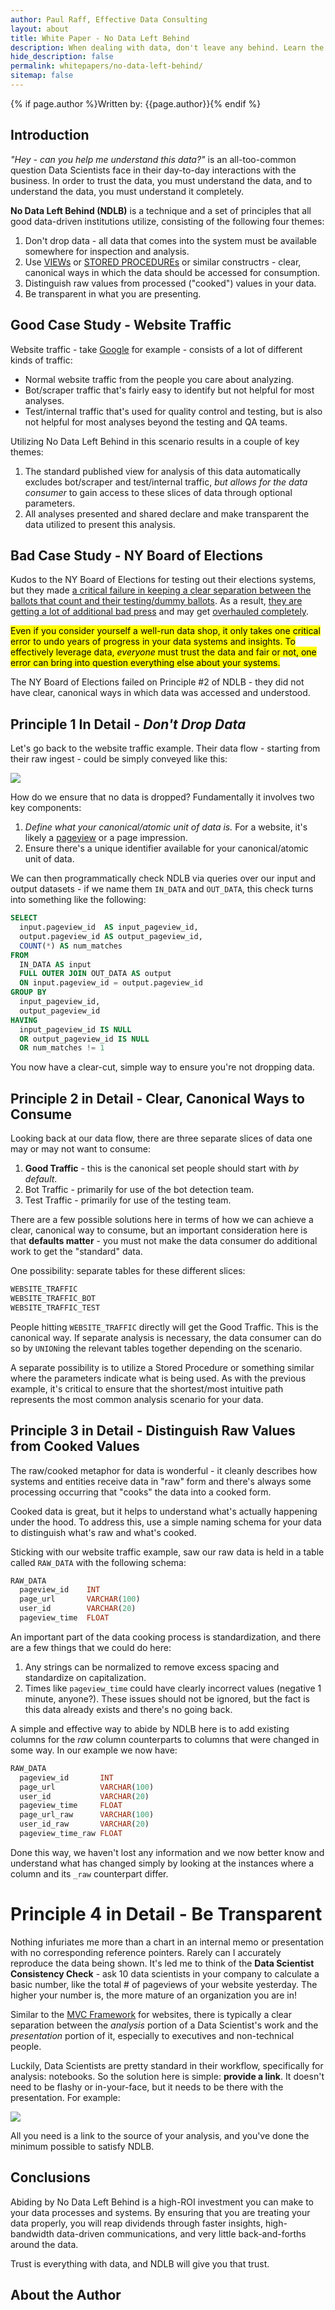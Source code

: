 ```yaml
---
author: Paul Raff, Effective Data Consulting
layout: about
title: White Paper - No Data Left Behind
description: When dealing with data, don't leave any behind. Learn the best practices and techniques to manage this.
hide_description: false
permalink: whitepapers/no-data-left-behind/
sitemap: false
---
```


{% if page.author %}Written by: {{page.author}}{% endif %}

## Introduction

_"Hey - can you help me understand this data?"_ is an all-too-common question Data Scientists face in their day-to-day interactions with the business. In order to trust the data, you must understand the data, and to understand the data, you must understand it completely.

**No Data Left Behind (NDLB)** is a technique and a set of principles that all good data-driven institutions utilize, consisting of the following four themes:
1. Don't drop data - all data that comes into the system must be available somewhere for inspection and analysis.
2. Use [VIEWs](https://en.wikipedia.org/wiki/View_(SQL)) or [STORED PROCEDUREs](https://en.wikipedia.org/wiki/Stored_procedure) or similar constructrs - clear, canonical ways in which the data should be accessed for consumption.
3. Distinguish raw values from processed ("cooked") values in your data.
4. Be transparent in what you are presenting.

## Good Case Study - Website Traffic

Website traffic - take [Google](https://www.google.com) for example - consists of a lot of different kinds of traffic:
* Normal website traffic from the people you care about analyzing.
* Bot/scraper traffic that's fairly easy to identify but not helpful for most analyses.
* Test/internal traffic that's used for quality control and testing, but is also not helpful for most analyses beyond the testing and QA teams.

Utilizing No Data Left Behind in this scenario results in a couple of key themes:
1. The standard published view for analysis of this data automatically excludes bot/scraper and test/internal traffic, _but allows for the data consumer_ to gain access to these slices of data through optional parameters.
2. All analyses presented and shared declare and make transparent the data utilized to present this analysis.

## Bad Case Study - NY Board of Elections

Kudos to the NY Board of Elections for testing out their elections systems, but they made [a critical failure in keeping a clear separation between the ballots that count and their testing/dummy ballots](https://news.yahoo.com/york-elections-board-says-mayoral-034839489.html). As a result, [they are getting a lot of additional bad press](https://nypost.com/2021/07/03/fat-overtime-pay-for-nyc-board-of-elections-staff/) and may get [overhauled completely](https://www.nydailynews.com/news/politics/new-york-elections-government/ny-nyc-mayoral-race-board-of-elections-sen-krueger-20210702-mwrdwwnry5g2blrll2hweuysbm-story.html).

<mark>Even if you consider yourself a well-run data shop, it only takes one critical error to undo years of progress in your data systems and insights. To effectively leverage data, <i>everyone</i> must trust the data and fair or not, one error can bring into question everything else about your systems.</mark>

The NY Board of Elections failed on Principle #2 of NDLB - they did not have clear, canonical ways in which data was accessed and understood.

## Principle 1 In Detail - _Don't Drop Data_

Let's go back to the website traffic example. Their data flow - starting from their raw ingest - could be simply conveyed like this:

![](/assets/img/blog/whitepapers/no-data-left-behind-data-flow.png)

How do we ensure that no data is dropped? Fundamentally it involves two key components:
1. _Define what your canonical/atomic unit of data is._ For a website, it's likely a [pageview](https://en.wikipedia.org/wiki/Pageview) or a page impression.
2. Ensure there's a unique identifier available for your canonical/atomic unit of data.

We can then programmatically check NDLB via queries over our input and output datasets - if we name them `IN_DATA` and `OUT_DATA`, this check turns into something like the following:

~~~sql
SELECT
  input.pageview_id  AS input_pageview_id,
  output.pageview_id AS output_pageview_id,
  COUNT(*) AS num_matches
FROM
  IN_DATA AS input
  FULL OUTER JOIN OUT_DATA AS output
  ON input.pageview_id = output.pageview_id
GROUP BY
  input_pageview_id,
  output_pageview_id
HAVING
  input_pageview_id IS NULL
  OR output_pageview_id IS NULL
  OR num_matches != 1
~~~

You now have a clear-cut, simple way to ensure you're not dropping data.

## Principle 2 in Detail - Clear, Canonical Ways to Consume

Looking back at our data flow, there are three separate slices of data one may or may not want to consume:
1. **Good Traffic** - this is the canonical set people should start with _by default_.
2. Bot Traffic - primarily for use of the bot detection team.
3. Test Traffic - primarily for use of the testing team.

There are a few possible solutions here in terms of how we can achieve a clear, canonical way to consume, but an important consideration here is that **defaults matter** - you must not make the data consumer do additional work to get the "standard" data.

One possibility: separate tables for these different slices:

~~~sql
WEBSITE_TRAFFIC
WEBSITE_TRAFFIC_BOT
WEBSITE_TRAFFIC_TEST
~~~

People hitting `WEBSITE_TRAFFIC` directly will get the Good Traffic. This is the canonical way. If separate analysis is necessary, the data consumer can do so by `UNION`ing the relevant tables together depending on the scenario.

A separate possibility is to utilize a Stored Procedure or something similar where the parameters indicate what is being used. As with the previous example, it's critical to ensure that the shortest/most intuitive path represents the most common analysis scenario for your data.

## Principle 3 in Detail - Distinguish Raw Values from Cooked Values

The raw/cooked metaphor for data is wonderful - it cleanly describes how systems and entities receive data in "raw" form and there's always some processing occurring that "cooks" the data into a cooked form.

Cooked data is great, but it helps to understand what's actually happening under the hood. To address this, use a simple naming schema for your data to distinguish what's raw and what's cooked.

Sticking with our website traffic example, saw our raw data is held in a table called `RAW_DATA` with the following schema:

~~~sql
RAW_DATA
  pageview_id    INT
  page_url       VARCHAR(100)
  user_id        VARCHAR(20)
  pageview_time  FLOAT
~~~

An important part of the data cooking process is standardization, and there are a few things that we could do here:
1. Any strings can be normalized to remove excess spacing and standardize on capitalization.
2. Times like `pageview_time` could have clearly incorrect values (negative 1 minute, anyone?). These issues should not be ignored, but the fact is this data already exists and there's no going back.

A simple and effective way to abide by NDLB here is to add existing columns for the _raw_ column counterparts to columns that were changed in some way. In our example we now have:

~~~sql
RAW_DATA
  pageview_id       INT
  page_url          VARCHAR(100)
  user_id           VARCHAR(20)
  pageview_time     FLOAT
  page_url_raw      VARCHAR(100)
  user_id_raw       VARCHAR(20)
  pageview_time_raw FLOAT
~~~

Done this way, we haven't lost any information and we now better know and understand what has changed simply by looking at the instances where a column and its `_raw` counterpart differ.

# Principle 4 in Detail - Be Transparent

Nothing infuriates me more than a chart in an internal memo or presentation with no corresponding reference pointers. Rarely can I accurately reproduce the data being shown. It's led me to think of the **Data Scientist Consistency Check** - ask 10 data scientists in your company to calculate a basic number, like the total # of pageviews of your website yesterday. The higher your number is, the more mature of an organization you are in!

Similar to the [MVC Framework](https://en.wikipedia.org/wiki/Model%E2%80%93view%E2%80%93controller) for websites, there is typically a clear separation between the _analysis_ portion of a Data Scientist's work and the _presentation_ portion of it, especially to executives and non-technical people.

Luckily, Data Scientists are pretty standard in their workflow, specifically for analysis: notebooks. So the solution here is simple: **provide a link**. It doesn't need to be flashy or in-your-face, but it needs to be there with the presentation. For example:

![](/assets/img/blog/whitepapers/no-data-left-behind-plot-source.png)

All you need is a link to the source of your analysis, and you've done the minimum possible to satisfy NDLB.

## Conclusions

Abiding by No Data Left Behind is a high-ROI investment you can make to your data processes and systems. By ensuring that you are treating your data properly, you will reap dividends through faster insights, high-bandwidth data-driven communications, and very little back-and-forths around the data.

Trust is everything with data, and NDLB will give you that trust.

## About the Author

<!--author-->